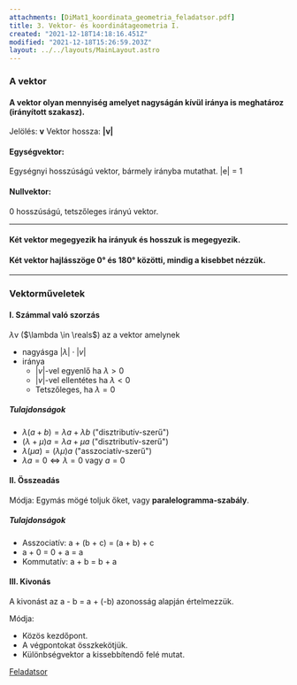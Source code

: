 ```yaml
---
attachments: [DiMat1_koordinata_geometria_feladatsor.pdf]
title: 3. Vektor- és koordinátageometria I.
created: "2021-12-18T14:18:16.451Z"
modified: "2021-12-18T15:26:59.203Z"
layout: ../../layouts/MainLayout.astro
---
```


### A vektor

#### A vektor olyan mennyiség amelyet nagyságán kívül iránya is meghatároz (irányított szakasz).

Jelölés: **v**
Vektor hossza: **|v|**

#### Egységvektor:

Egységnyi hosszúságú vektor, bármely irányba mutathat.
|e| = 1

#### Nullvektor:

0 hosszúságú, tetszőleges irányú vektor.

---

#### Két vektor megegyezik ha irányuk és hosszuk is megegyezik.

#### Két vektor hajlásszöge 0° és 180° közötti, mindig a kisebbet nézzük.

---

### Vektorműveletek

#### I. Számmal való szorzás

$\lambda$v ($\lambda \in \reals$) az a vektor amelynek

- nagyásga $|\lambda| \cdot |v|$
- iránya
  - $|v|$-vel egyenlő ha $\lambda > 0$
  - $|v|$-vel ellentétes ha $\lambda < 0$
  - Tetszőleges, ha $\lambda = 0$

##### Tulajdonságok

- $\lambda(a+b) = \lambda a + \lambda b$ ("disztributív-szerű")
- $(\lambda + \mu)a = \lambda a + \mu a$ ("disztributív-szerű")
- $\lambda(\mu a) = (\lambda\mu)a$ ("asszociatív-szerű")
- $\lambda a = 0 \iff \lambda = 0$ vagy $a = 0$

#### II. Összeadás

Módja: Egymás mögé toljuk őket, vagy **paralelogramma-szabály**.

##### Tulajdonságok

- Asszociatív: a + (b + c) = (a + b) + c
- a + 0 = 0 + a = a
- Kommutatív: a + b = b + a

#### III. Kivonás

A kivonást az a - b = a + (-b) azonosság alapján értelmezzük.

Módja:

- Közös kezdőpont.
- A végpontokat összkekötjük.
- Különbségvektor a kissebbítendő felé mutat.

[Feladatsor](https://unidoc.hanubence.tech/attachments/DiMat1_koordinata_geometria_feladatsor.pdf)
